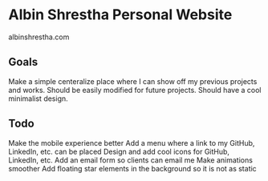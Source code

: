 # Albin Shrestha Personal Website
albinshrestha.com

## Goals

Make a simple centeralize place where I can show off my previous projects and works. 
Should be easily modified for future projects. 
Should have a cool minimalist design.

## Todo

Make the mobile experience better
Add a menu where a link to my GitHub, LinkedIn, etc. can be placed
Design and add cool icons for GitHub, LinkedIn, etc.
Add an email form so clients can email me
Make animations smoother
Add floating star elements in the background so it is not as static
